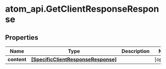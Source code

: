 # atom_api.GetClientResponseResponse

## Properties
Name | Type | Description | Notes
------------ | ------------- | ------------- | -------------
**content** | [**[SpecificClientResponseResponse]**](SpecificClientResponseResponse.md) |  | [optional] 


